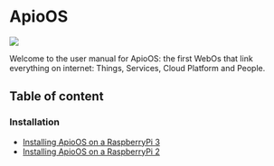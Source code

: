 ApioOS
==========
![](http://www.apio.cc/images/img_ApioOS/banner_apio_os.jpg)

Welcome to the user manual for ApioOS: the first WebOs that link everything on internet: Things, Services, Cloud Platform and People.
 

## Table of content
### Installation
* [Installing ApioOS on a RaspberryPi 3](https://github.com/ApioLab/ApioOS/wiki/How-to-Install)
* [Installing ApioOS on a RaspberryPi 2](https://github.com/ApioLab/ApioOS/wiki/How-to-Install)
